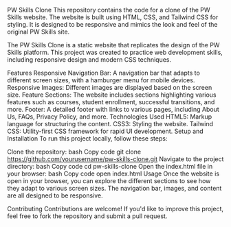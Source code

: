 PW Skills Clone
This repository contains the code for a clone of the PW Skills website. The website is built using HTML, CSS, and Tailwind CSS for styling. It is designed to be responsive and mimics the look and feel of the original PW Skills site.


The PW Skills Clone is a static website that replicates the design of the PW Skills platform. This project was created to practice web development skills, including responsive design and modern CSS techniques.

Features
Responsive Navigation Bar: A navigation bar that adapts to different screen sizes, with a hamburger menu for mobile devices.
Responsive Images: Different images are displayed based on the screen size.
Feature Sections: The website includes sections highlighting various features such as courses, student enrollment, successful transitions, and more.
Footer: A detailed footer with links to various pages, including About Us, FAQs, Privacy Policy, and more.
Technologies Used
HTML5: Markup language for structuring the content.
CSS3: Styling the website.
Tailwind CSS: Utility-first CSS framework for rapid UI development.
Setup and Installation
To run this project locally, follow these steps:

Clone the repository:
bash
Copy code
git clone https://github.com/yourusername/pw-skills-clone.git
Navigate to the project directory:
bash
Copy code
cd pw-skills-clone
Open the index.html file in your browser:
bash
Copy code
open index.html
Usage
Once the website is open in your browser, you can explore the different sections to see how they adapt to various screen sizes. The navigation bar, images, and content are all designed to be responsive.

Contributing
Contributions are welcome! If you'd like to improve this project, feel free to fork the repository and submit a pull request.
